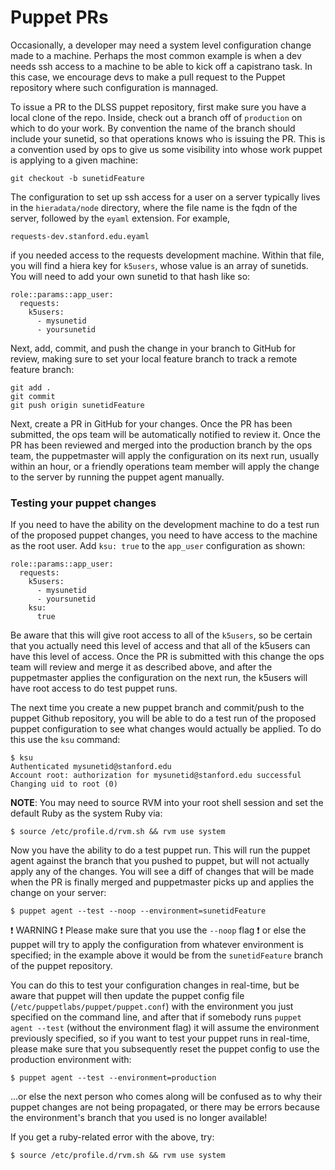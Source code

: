 # Puppet PRs

Occasionally, a developer may need a system level configuration change made to a machine. Perhaps the most common example is when a dev needs ssh access to a machine to be able to kick off a capistrano task. In this case, we encourage devs to make a pull request to the Puppet repository where such configuration is mannaged.

To issue a PR to the DLSS puppet repository, first make sure you have a local clone of the repo. Inside, check out a branch off of `production` on which to do your work. By convention the name of the branch should include your sunetid, so that operations knows who is issuing the PR. This is a convention used by ops to give us some visibility into whose work puppet is applying to a given machine:

```
git checkout -b sunetidFeature
```

The configuration to set up ssh access for a user on a server typically lives in the `hieradata/node` directory, where the file name is the fqdn of the server, followed by the `eyaml` extension. For example,

```
requests-dev.stanford.edu.eyaml
```

if you needed access to the requests development machine.  Within that file, you will find a hiera key for `k5users`, whose value is an array of sunetids. You will need to add your own sunetid to that hash like so:

```
role::params::app_user:
  requests:
    k5users:
      - mysunetid
      - yoursunetid
```

Next, add, commit, and push the change in your branch to GitHub for review, making sure to set your local feature branch to track a remote feature branch:

```
git add .
git commit
git push origin sunetidFeature
```

 Next, create a PR in GitHub for your changes. Once the PR has been submitted, the ops team will be automatically notified to review it. Once the PR has been reviewed and merged into the production branch by the ops team, the puppetmaster will apply the configuration on its next run, usually within an hour, or a friendly operations team member will apply the change to the server by running the puppet agent manually.

### Testing your puppet changes

If you need to have the ability on the development machine to do a test run of the proposed puppet changes, you need to have access to the machine as the root user. Add `ksu: true` to the `app_user` configuration as shown:

```
role::params::app_user:
  requests:
    k5users:
      - mysunetid
      - yoursunetid
    ksu:
      true
```

Be aware that this will give root access to all of the `k5users`, so be certain that you actually need this level of access and that all of the k5users can have this level of access. Once the PR is submitted with this change the ops team will review and merge it as described above, and after the puppetmaster applies the configuration on the next run, the k5users will have root access to do test puppet runs.

The next time you create a new puppet branch and commit/push to the puppet Github repository, you will be able to do a test run of the proposed puppet configuration to see what changes would actually be applied. To do this use the `ksu` command:

```
$ ksu
Authenticated mysunetid@stanford.edu
Account root: authorization for mysunetid@stanford.edu successful
Changing uid to root (0)
```

**NOTE**: You may need to source RVM into your root shell session and set the default Ruby as the system Ruby via:

```
$ source /etc/profile.d/rvm.sh && rvm use system
```

Now you have the ability to do a test puppet run. This will run the puppet agent against the branch that you pushed to puppet, but will not actually apply any of the changes. You will see a diff of changes that will be made when the PR is finally merged and puppetmaster picks up and applies the change on your server:

```
$ puppet agent --test --noop --environment=sunetidFeature
```

:exclamation: WARNING :exclamation:
Please make sure that you use the `--noop` flag :exclamation: or else the puppet will try to apply the configuration from whatever environment is specified; in the example above
it would be from the `sunetidFeature` branch of the puppet repository.

You can do this to test your configuration changes in real-time, but be aware that puppet will then update the puppet config file (`/etc/puppetlabs/puppet/puppet.conf`) with the environment you just specified on the command line, and after that if somebody runs `puppet agent --test` (without the environment flag) it will assume the environment previously specified, so if you want to test your puppet runs in real-time, please make sure that you subsequently reset the puppet config to use the production environment with:

```
$ puppet agent --test --environment=production
```

...or else the next person who comes along will be confused as to why their puppet changes are not being propagated, or there may be errors because the environment's branch that you used is no longer available!

If you get a ruby-related error with the above, try:

```
$ source /etc/profile.d/rvm.sh && rvm use system
```
